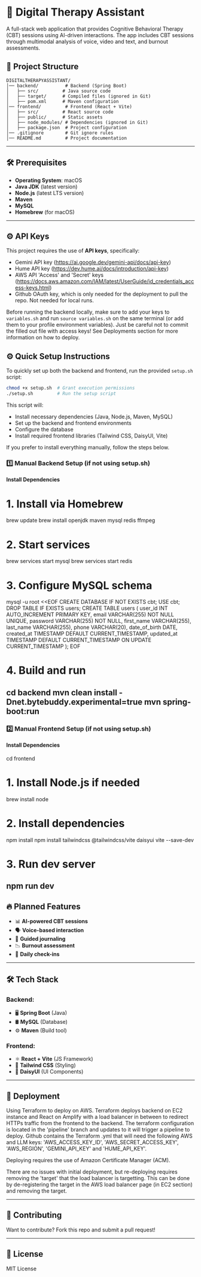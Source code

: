 # 🧠 Digital Therapy Assistant

A full-stack web application that provides Cognitive Behavioral Therapy (CBT) sessions using AI-driven interactions. The app includes CBT sessions through multimodal analysis of voice, video and text, and burnout assessments.

## 🚀 Project Structure

```
DIGITALTHERAPYASSISTANT/
│── backend/          # Backend (Spring Boot)
│   ├── src/         # Java source code
│   ├── target/      # Compiled files (ignored in Git)
│   ├── pom.xml      # Maven configuration
│── frontend/         # Frontend (React + Vite)
│   ├── src/         # React source code
│   ├── public/      # Static assets
│   ├── node_modules/ # Dependencies (ignored in Git)
│   ├── package.json  # Project configuration
│── .gitignore        # Git ignore rules
│── README.md         # Project documentation
```

---

## 🛠️ Prerequisites

- **Operating System**: macOS
- **Java JDK** (latest version)
- **Node.js** (latest LTS version)
- **Maven**
- **MySQL**
- **Homebrew** (for macOS)

---

## ⚙️ API Keys

This project requires the use of **API keys**, specifically:
- Gemini API key (https://ai.google.dev/gemini-api/docs/api-key)
- Hume API key (https://dev.hume.ai/docs/introduction/api-key)
- AWS API 'Access' and 'Secret' keys (https://docs.aws.amazon.com/IAM/latest/UserGuide/id_credentials_access-keys.html)
- Github OAuth key, which is only needed for the deployment to pull the repo. Not needed for local runs.

Before running the backend locally, make sure to add your keys to `variables.sh` and run `source variables.sh` on the same terminal (or add them to your profile environment variables). Just be careful not to commit the filled out file with access keys!
See Deployments section for more information on how to deploy.

## ⚙️ Quick Setup Instructions

To quickly set up both the backend and frontend, run the provided `setup.sh` script:

```bash
chmod +x setup.sh  # Grant execution permissions
./setup.sh         # Run the setup script
```

This script will:
- Install necessary dependencies (Java, Node.js, Maven, MySQL)
- Set up the backend and frontend environments
- Configure the database
- Install required frontend libraries (Tailwind CSS, DaisyUI, Vite)

If you prefer to install everything manually, follow the steps below.

### 1️⃣ Manual Backend Setup (if not using setup.sh)
#### **Install Dependencies**
# 1. Install via Homebrew
brew update
brew install openjdk maven mysql redis ffmpeg

# 2. Start services
brew services start mysql
brew services start redis

# 3. Configure MySQL schema
mysql -u root <<EOF
CREATE DATABASE IF NOT EXISTS cbt;
USE cbt;
DROP TABLE IF EXISTS users;
CREATE TABLE users (
  user_id       INT AUTO_INCREMENT PRIMARY KEY,
  email         VARCHAR(255) NOT NULL UNIQUE,
  password      VARCHAR(255) NOT NULL,
  first_name    VARCHAR(255),
  last_name     VARCHAR(255),
  phone         VARCHAR(20),
  date_of_birth DATE,
  created_at    TIMESTAMP DEFAULT CURRENT_TIMESTAMP,
  updated_at    TIMESTAMP DEFAULT CURRENT_TIMESTAMP ON UPDATE CURRENT_TIMESTAMP
);
EOF

# 4. Build and run
cd backend
mvn clean install -Dnet.bytebuddy.experimental=true
mvn spring-boot:run
---

### 2️⃣ Manual Frontend Setup (if not using setup.sh)
#### **Install Dependencies**
cd frontend

# 1. Install Node.js if needed
brew install node

# 2. Install dependencies
npm install
npm install tailwindcss @tailwindcss/vite daisyui vite --save-dev

# 3. Run dev server
npm run dev
---

## 🔥 Planned Features

- 📊 **AI-powered CBT sessions**
- 🗣️ **Voice-based interaction**
- 📔 **Guided journaling**
- 📉 **Burnout assessment**
- 📅 **Daily check-ins**

---

## 🛠️ Tech Stack

### **Backend:**
- 🖥 **Spring Boot** (Java)
- 🛢 **MySQL** (Database)
- ⚙ **Maven** (Build tool)

### **Frontend:**
- ⚛ **React + Vite** (JS Framework)
- 🎨 **Tailwind CSS** (Styling)
- 🌼 **DaisyUI** (UI Components)

---

## 🚀 Deployment

Using Terraform to deploy on AWS. Terraform deploys backend on EC2 instance and React on Amplify with a load balancer in between to redirect HTTPs traffic from the frontend to the backend. The terraform configuration is located in the 'pipeline' branch and updates to it will trigger a pipeline to deploy.
Github contains the Terraform .yml that will need the following AWS and LLM keys:
'AWS_ACCESS_KEY_ID', 'AWS_SECRET_ACCESS_KEY', 'AWS_REGION', 'GEMINI_API_KEY' and 'HUME_API_KEY'.

Deploying requires the use of Amazon Certificate Manager (ACM).

There are no issues with initial deployment, but re-deploying requires removing the 'target' that the load balancer is targetting. This can be done by de-registering the target in the AWS load balancer page (in EC2 section) and removing the target.

---

## 🤝 Contributing

Want to contribute? Fork this repo and submit a pull request! 

---

## 📄 License

MIT License
